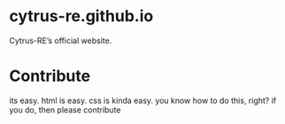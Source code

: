 # cytrus-re.github.io
Cytrus-RE’s official website.
# Contribute
its easy. html is easy. css is kinda easy. you know how to do this, right? if you do, then please contribute
